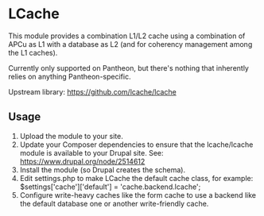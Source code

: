 # LCache

This module provides a combination L1/L2 cache using a combination
of APCu as L1 with a database as L2 (and for coherency management
among the L1 caches).

Currently only supported on Pantheon, but there's nothing that
inherently relies on anything Pantheon-specific.

Upstream library: https://github.com/lcache/lcache

## Usage

 1. Upload the module to your site.
 2. Update your Composer dependencies to ensure that the
    lcache/lcache module is available to your Drupal site.
    See: https://www.drupal.org/node/2514612
 3. Install the module (so Drupal creates the schema).
 4. Edit settings.php to make LCache the default cache class, for example:
      $settings['cache']['default'] = 'cache.backend.lcache';
 5. Configure write-heavy caches like the form cache to use a backend like
    the default database one or another write-friendly cache.
 
